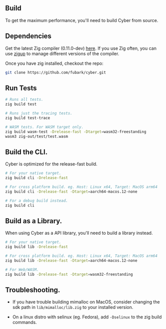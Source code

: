## Build
To get the maximum performance, you'll need to build Cyber from source.

## Dependencies
Get the latest Zig compiler (0.11.0-dev) [here](https://ziglang.org/download/).
If you use Zig often, you can use [zigup](https://github.com/marler8997/zigup) to manage different versions of the compiler.

Once you have zig installed, checkout the repo:
```sh
git clone https://github.com/fubark/cyber.git
```

## Run Tests
```sh
# Runs all tests.
zig build test

# Runs just the tracing tests.
zig build test-trace

# WASM tests. For WASM target only.
zig build wasm-test -Drelease-fast -Dtarget=wasm32-freestanding
wasm3 zig-out/test/test.wasm
```

## Build the CLI.
Cyber is optimized for the release-fast build.
```sh
# For your native target.
zig build cli -Drelease-fast

# For cross platform build. eg. Host: Linux x64, Target: MacOS arm64
zig build cli -Drelease-fast -Dtarget=aarch64-macos.12-none

# For a debug build instead.
zig build cli
```

## Build as a Library.
When using Cyber as a API library, you'll need to build a library instead.
```sh
# For your native target.
zig build lib -Drelease-fast

# For cross platform build. eg. Host: Linux x64, Target: MacOS arm64
zig build lib -Drelease-fast -Dtarget=aarch64-macos.12-none

# For Web/WASM.
zig build lib -Drelease-fast -Dtarget=wasm32-freestanding
```

## Troubleshooting.
- If you have trouble building mimalloc on MacOS, consider changing the sdk path in `lib/mimalloc/lib.zig` to your installed version.

- On a linux distro with selinux (eg. Fedora), add `-Dselinux` to the zig build commands.